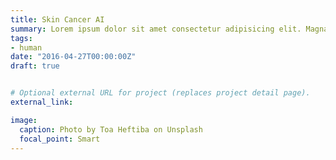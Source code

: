 ```yaml
---
title: Skin Cancer AI
summary: Lorem ipsum dolor sit amet consectetur adipisicing elit. Magnam, eius.
tags:
- human
date: "2016-04-27T00:00:00Z"
draft: true


# Optional external URL for project (replaces project detail page).
external_link: 

image:
  caption: Photo by Toa Heftiba on Unsplash
  focal_point: Smart
---
```

